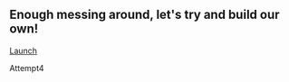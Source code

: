 
<h2>Enough messing around, let's try and build our own!</h2>

<script src="https://www.java.com/js/deployJava.js"></script>
<a href="TestClass.jnlp">Launch</a>

Attempt4

